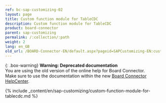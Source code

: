 ```yaml
---
ref: bc-sap-customizing-02
layout: page
title: Custom function module for TableCDC
description: Custom function module for TableCDC
product: board-connector
parent: sap-customizing
permalink: /:collection/:path
weight: 2
lang: en_GB
old_url: /BOARD-Connector-EN/default.aspx?pageid=SAPCustomizing-EN:custom-function-module-for-table-compression
---
```


{: .box-warning}
**Warning: Deprecated documentation** <br>
You are using the old version of the online help for Board Connector.<br>
Make sure to use the documentation within the new [Board Connector HelpCenter](https://helpcenter.theobald-software.com/board-connector/documentation/introduction/).

{% include _content/en/sap-customizing/custom-function-module-for-tablecdc.md  %}